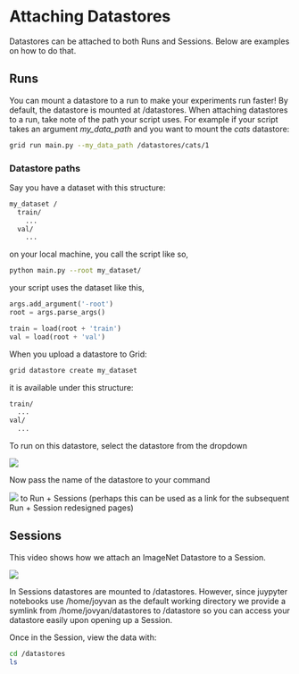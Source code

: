 
# Attaching Datastores
Datastores can be attached to both Runs and Sessions. Below are examples on how to do that.

## Runs

<!-- ![](/images/data.gif) -->

You can mount a datastore to a run to make your experiments run faster! By default, the datastore is mounted at /datastores. When attaching datastores to a run, take note of the path your script uses. For example if your script takes an argument _my_data_path_ and you want to mount the _cats_ datastore:

```bash
grid run main.py --my_data_path /datastores/cats/1
```


### Datastore paths

Say you have a dataset with this structure:

```bash
my_dataset /
  train/
    ...
  val/
    ...
```

on your local machine, you call the script like so,

```bash
python main.py --root my_dataset/
```

your script uses the dataset like this,

```python
args.add_argument('-root')
root = args.parse_args()

train = load(root + 'train')
val = load(root + 'val')
```

When you upload a datastore to Grid:

```bash
grid datastore create my_dataset
```

it is available under this structure:

```bash
train/
  ...
val/
  ...
```

To run on this datastore, select the datastore from the dropdown

![](/images/runs/runs-select-datastore.png)

Now pass the name of the datastore to your command

![](/images/runs/script-arguments.png)
to Run + Sessions (perhaps this can be used as a link for the subsequent Run + Session redesigned pages)

## Sessions
This video shows how we attach an ImageNet Datastore to a Session.

![](/images/datastores/attach_datastore_to_session.gif)

In Sessions datastores are mounted to /datastores. However, since juypyter notebooks use /home/joyvan as the default working directory we provide a symlink from /home/jovyan/datastores to /datastore so you can access your datastore easily upon opening up a Session.


Once in the Session, view the data with:

```bash
cd /datastores
ls
```
